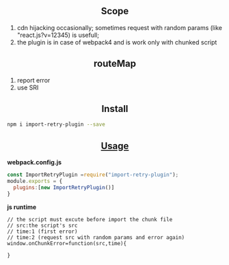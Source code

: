 
<h2 align="center">Scope</h2>

1. cdn hijacking occasionally; sometimes  request with  random params (like "react.js?v=12345) is usefull;
2. the plugin is in case of webpack4  and is work only with chunked script

<h2 align="center">routeMap</h2>

1. report error
2. use SRI


<h2 align="center">Install</h2>

```bash
npm i import-retry-plugin --save
```

<h2 align="center"><a href="#">Usage</a></h2>

**webpack.config.js**

```js
const ImportRetryPlugin =require("import-retry-plugin");
module.exports = {
  plugins:[new ImportRetryPlugin()]
}
```

**js runtime**
```
// the script must excute before import the chunk file
// src:the script's src
// time:1 (first error)
// time:2 (request src with random params and error again)
window.onChunkError=function(src,time){

}
```
